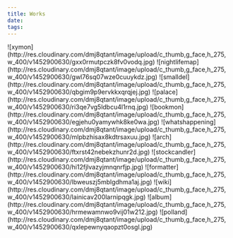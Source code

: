 ```yaml
---
title: Works
date:
tags:
---
```


<span>
![xymon](http://res.cloudinary.com/dmj8qtant/image/upload/c_thumb,g_face,h_275,w_400/v1452900630/gxx0rmutpczk8fv0vodq.jpg)
![nightlifemap](http://res.cloudinary.com/dmj8qtant/image/upload/c_thumb,g_face,h_275,w_400/v1452900630/gwl76sq07wze0cuuykdz.jpg)
![smalldel](http://res.cloudinary.com/dmj8qtant/image/upload/c_thumb,g_face,h_275,w_400/v1452900630/qbgim9p9ervkkxqrqjej.jpg)
![palace](http://res.cloudinary.com/dmj8qtant/image/upload/c_thumb,g_face,h_275,w_400/v1452900630/ri3qe7vg5ldbcu4l1rnq.jpg)
![bookmon](http://res.cloudinary.com/dmj8qtant/image/upload/c_thumb,g_face,h_275,w_400/v1452900630/egjehu0yamywhk8ke0wa.jpg)
![whatshappening](http://res.cloudinary.com/dmj8qtant/image/upload/c_thumb,g_face,h_275,w_400/v1452900630/mlpbzhisax8kdtrsaxuu.jpg)
![arch](http://res.cloudinary.com/dmj8qtant/image/upload/c_thumb,g_face,h_275,w_400/v1452900630/ftxrst42nebekzhunr2d.jpg)
![stockcandler](http://res.cloudinary.com/dmj8qtant/image/upload/c_thumb,g_face,h_275,w_400/v1452900630/hi12fjlvazyjmnqnrfjp.jpg)
![formatter](http://res.cloudinary.com/dmj8qtant/image/upload/c_thumb,g_face,h_275,w_400/v1452900630/lbweuszj5mblgdhma1aj.jpg)
![wiki](http://res.cloudinary.com/dmj8qtant/image/upload/c_thumb,g_face,h_275,w_400/v1452900630/lainicav200larnipqgk.jpg)
![album](http://res.cloudinary.com/dmj8qtant/image/upload/c_thumb,g_face,h_275,w_400/v1452900630/hrmewamnwo9vij01w212.jpg)
![polland](http://res.cloudinary.com/dmj8qtant/image/upload/c_thumb,g_face,h_275,w_400/v1452900630/qxlepewnyqaopzt0osgl.jpg)
</span>

<section style="display:none">
<article name="xymon" title="Xymon">
Xylophone-themed version of the classic Simon Game.
</article>
<article name="nightlifemap" title="Nightlife Map">
Search local bars and nightlife with Yelp, presented on a night-themed Leaflet map.
</article>
<article name="smalldel" title="The Smalldel Project">
The 'ultimate site analysis and conceptual design tool' for architects and developers, Smalldel seeks to merge the worlds of mapping and building modeling, with a touch of inspiration from video game design.
</article>
<article name="palace" title="Palace">
Card Game app based off popular "Palace" card game.
</article>
<article name="bookmon" title="Bookmon">
Book-collecting and trading game built with client-side routing with AngularJS and NodeJS/MongoDB.
</article>
<article name="whatshappening" title="What's Happening?">
"AirBnb for Adventurers" - A social media site aiming to equip travelers with information and equipment from locals residents. Startup Weekend San Luis Obispo 2015 project.
</article>
<article name="arch" title="Arch. Showcase">
Showcase of projects I worked on back in Architecture school. Custom-built mini-site for each project.
</article>
<article name="stockcandler" title="StockCandler">
Stock-market ticker tracker that displays a large representation of a stock's movement for the current day.
</article>
<article name="formatter" title="Tree of Savior Formatter">
Text simulator application made to aid the localization of a Korean online game. Used for debugging and formatting text to fit the game interface.
</article>
<article name="wiki" title="Wiki Searcher">
Quick-search Wikipedia via the Wikipedia API for relevant articles.
</article>
<article name="album" title="Album-land">
Gallery organizer app where users can collect images into a Pinterest-style wall via url into folders around a theme.
</article>
<article name="polland" title="Poll-land">
Simple Polling App with NodeJS and MongoDB.
</article>
<article name="tictactoe" title="Tic Tac Toe">
Grid-styled Tic Tac Toe game with excellent AI
</article>
<article name="imgsearcher" title="Image Searcher">
Searches images via the Bing image search API and displays it in gallery format.
</article>
</section>